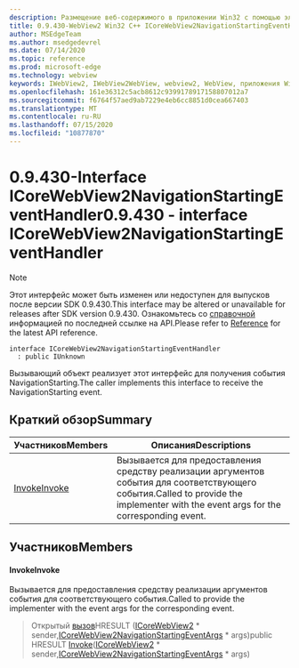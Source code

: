 ```yaml
---
description: Размещение веб-содержимого в приложении Win32 с помощью элемента управления Microsoft Edge WebView2
title: 0.9.430-WebView2 Win32 C++ ICoreWebView2NavigationStartingEventHandler
author: MSEdgeTeam
ms.author: msedgedevrel
ms.date: 07/14/2020
ms.topic: reference
ms.prod: microsoft-edge
ms.technology: webview
keywords: IWebView2, IWebView2WebView, webview2, WebView, приложения Win32, Win32, EDGE, ICoreWebView2, ICoreWebView2Host, элемент управления "веб-браузер", HTML Edge
ms.openlocfilehash: 161e36312c5acb8612c9399178917158807012a7
ms.sourcegitcommit: f6764f57aed9ab7229e4eb6cc8851d0cea667403
ms.translationtype: MT
ms.contentlocale: ru-RU
ms.lasthandoff: 07/15/2020
ms.locfileid: "10877870"
---
```

# <span data-ttu-id="aa7b4-104">0.9.430-Interface ICoreWebView2NavigationStartingEventHandler</span><span class="sxs-lookup"><span data-stu-id="aa7b4-104">0.9.430 - interface ICoreWebView2NavigationStartingEventHandler</span></span> 

> [!NOTE]
> <span data-ttu-id="aa7b4-105">Этот интерфейс может быть изменен или недоступен для выпусков после версии SDK 0.9.430.</span><span class="sxs-lookup"><span data-stu-id="aa7b4-105">This interface may be altered or unavailable for releases after SDK version 0.9.430.</span></span> <span data-ttu-id="aa7b4-106">Ознакомьтесь со [справочной](../../../webview2-api-reference.md) информацией по последней ссылке на API.</span><span class="sxs-lookup"><span data-stu-id="aa7b4-106">Please refer to [Reference](../../../webview2-api-reference.md) for the latest API reference.</span></span>

```
interface ICoreWebView2NavigationStartingEventHandler
  : public IUnknown
```

<span data-ttu-id="aa7b4-107">Вызывающий объект реализует этот интерфейс для получения события NavigationStarting.</span><span class="sxs-lookup"><span data-stu-id="aa7b4-107">The caller implements this interface to receive the NavigationStarting event.</span></span>

## <span data-ttu-id="aa7b4-108">Краткий обзор</span><span class="sxs-lookup"><span data-stu-id="aa7b4-108">Summary</span></span>

 <span data-ttu-id="aa7b4-109">Участников</span><span class="sxs-lookup"><span data-stu-id="aa7b4-109">Members</span></span>                        | <span data-ttu-id="aa7b4-110">Описания</span><span class="sxs-lookup"><span data-stu-id="aa7b4-110">Descriptions</span></span>
--------------------------------|---------------------------------------------
[<span data-ttu-id="aa7b4-111">Invoke</span><span class="sxs-lookup"><span data-stu-id="aa7b4-111">Invoke</span></span>](#invoke) | <span data-ttu-id="aa7b4-112">Вызывается для предоставления средству реализации аргументов события для соответствующего события.</span><span class="sxs-lookup"><span data-stu-id="aa7b4-112">Called to provide the implementer with the event args for the corresponding event.</span></span>

## <span data-ttu-id="aa7b4-113">Участников</span><span class="sxs-lookup"><span data-stu-id="aa7b4-113">Members</span></span>

#### <span data-ttu-id="aa7b4-114">Invoke</span><span class="sxs-lookup"><span data-stu-id="aa7b4-114">Invoke</span></span> 

<span data-ttu-id="aa7b4-115">Вызывается для предоставления средству реализации аргументов события для соответствующего события.</span><span class="sxs-lookup"><span data-stu-id="aa7b4-115">Called to provide the implementer with the event args for the corresponding event.</span></span>

> <span data-ttu-id="aa7b4-116">Открытый [вызов](#invoke)HRESULT ([ICoreWebView2](ICoreWebView2.md) \* sender,[ICoreWebView2NavigationStartingEventArgs](ICoreWebView2NavigationStartingEventArgs.md) \* args)</span><span class="sxs-lookup"><span data-stu-id="aa7b4-116">public HRESULT [Invoke](#invoke)([ICoreWebView2](ICoreWebView2.md) \* sender,[ICoreWebView2NavigationStartingEventArgs](ICoreWebView2NavigationStartingEventArgs.md) \* args)</span></span>

